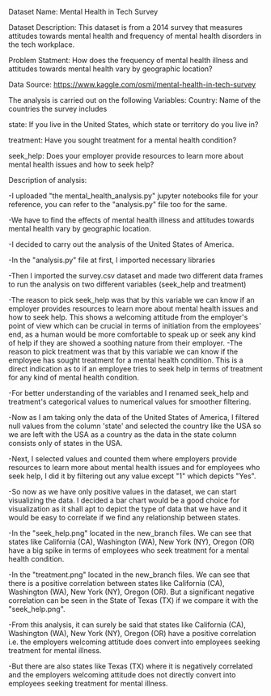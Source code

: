 Dataset Name:
Mental Health in Tech Survey


Dataset Description:
This dataset is from a 2014 survey that measures attitudes towards mental health and frequency of mental health disorders in the tech workplace.


Problem Statment:
How does the frequency of mental health illness and attitudes towards mental health vary by geographic location?


Data Source:
https://www.kaggle.com/osmi/mental-health-in-tech-survey

The analysis is carried out on the following Variables:
Country: Name of the countries the survey includes

state: If you live in the United States, which state or territory do you live in?

treatment: Have you sought treatment for a mental health condition?

seek_help: Does your employer provide resources to learn more about mental health issues and how to seek help?


Description of analysis:

-I uploaded "the mental_health_analysis.py" jupyter notebooks file for your reference, you can refer to the "analysis.py" file too for the same.

-We have to find the effects of mental health illness and attitudes towards mental health vary by geographic location.

-I decided to carry out the analysis of the United States of America.

-In the "analysis.py" file at first, I imported necessary libraries

-Then I imported the survey.csv dataset and made two different data frames to run the analysis on two different variables (seek_help and treatment)

-The reason to pick seek_help was that by this variable we can know if an employer provides resources to learn more about mental health issues and how to seek help. This shows a welcoming attitude from the employer's point of view which can be crucial in terms of initiation from the employees' end, as a human would be more comfortable to speak up or seek any kind of help if they are showed a soothing nature from their employer.
-The reason to pick treatment was that by this variable we can know if the employee has sought treatment for a mental health condition. This is a direct indication as to if an employee tries to seek help in terms of treatment for any kind of mental health condition.

-For better understanding of the variables and I renamed seek_help and treatment's categorical values to numerical values for smoother filtering.

-Now as I am taking only the data of the United States of America, I filtered null values from the column 'state' and selected the country like the USA so we are left with the USA as a country as the data in the state column consists only of states in the USA.

-Next, I selected values and counted them where employers provide resources to learn more about mental health issues and for employees who seek help, I did it by filtering out any value except "1" which depicts "Yes".

-So now as we have only positive values in the dataset, we can start visualizing the data. I decided a bar chart would be a good choice for visualization as it shall apt to depict the type of data that we have and it would be easy to correlate if we find any relationship between states.

-In the "seek_help.png" located in the new_branch files. We can see that states like California (CA), Washington (WA), New York (NY), Oregon (OR) have a big spike in terms of employees who seek treatment for a mental health condition.

-In the "treatment.png" located in the new_branch files. We can see that there is a positive correlation between states like California (CA), Washington (WA), New York (NY), Oregon (OR). But a significant negative correlation can be seen in the State of Texas (TX) if we compare it with the "seek_help.png".

-From this analysis, it can surely be said that states like California (CA), Washington (WA), New York (NY), Oregon (OR) have a positive correlation i.e. the employers welcoming attitude does convert into employees seeking treatment for mental illness.

-But there are also states like Texas (TX) where it is negatively correlated and the employers welcoming attitude does not directly convert into employees seeking treatment for mental illness.
